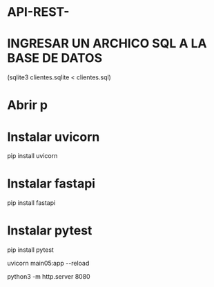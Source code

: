 # API-REST-

# INGRESAR UN ARCHICO SQL A LA BASE DE DATOS
(sqlite3 clientes.sqlite < clientes.sql)

# Abrir p
# Instalar uvicorn
pip install uvicorn

# Instalar fastapi
pip install fastapi

# Instalar pytest
pip install pytest


uvicorn main05:app --reload

python3 -m http.server 8080